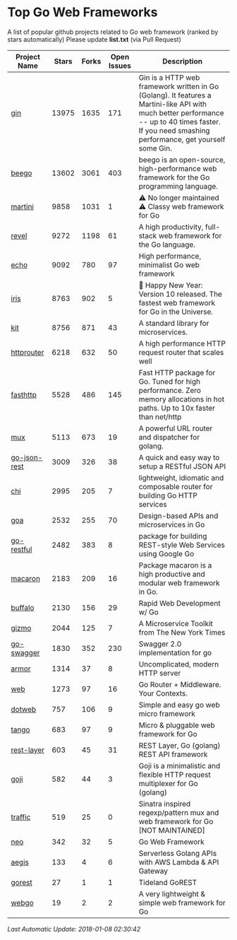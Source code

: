 # Top Go Web Frameworks
A list of popular github projects related to Go web framework (ranked by stars automatically)
Please update **list.txt** (via Pull Request)

| Project Name | Stars | Forks | Open Issues | Description |
| ------------ | ----- | ----- | ----------- | ----------- |
| [gin](https://github.com/gin-gonic/gin) | 13975 | 1635 | 171 | Gin is a HTTP web framework written in Go (Golang). It features a Martini-like API with much better performance -- up to 40 times faster. If you need smashing performance, get yourself some Gin. |
| [beego](https://github.com/astaxie/beego) | 13602 | 3061 | 403 | beego is an open-source, high-performance web framework for the Go programming language. |
| [martini](https://github.com/go-martini/martini) | 9858 | 1031 | 1 | ⚠️ No longer maintained ⚠️  Classy web framework for Go |
| [revel](https://github.com/revel/revel) | 9272 | 1198 | 61 | A high productivity, full-stack web framework for the Go language. |
| [echo](https://github.com/labstack/echo) | 9092 | 780 | 97 | High performance, minimalist Go web framework |
| [iris](https://github.com/kataras/iris) | 8763 | 902 | 5 |  :gift: Happy New Year: Version 10 released. The fastest web framework for Go in the Universe. |
| [kit](https://github.com/go-kit/kit) | 8756 | 871 | 43 | A standard library for microservices. |
| [httprouter](https://github.com/julienschmidt/httprouter) | 6218 | 632 | 50 | A high performance HTTP request router that scales well |
| [fasthttp](https://github.com/valyala/fasthttp) | 5528 | 486 | 145 | Fast HTTP package for Go. Tuned for high performance. Zero memory allocations in hot paths. Up to 10x faster than net/http |
| [mux](https://github.com/gorilla/mux) | 5113 | 673 | 19 | A powerful URL router and dispatcher for golang. |
| [go-json-rest](https://github.com/ant0ine/go-json-rest) | 3009 | 326 | 38 | A quick and easy way to setup a RESTful JSON API |
| [chi](https://github.com/go-chi/chi) | 2995 | 205 | 7 | lightweight, idiomatic and composable router for building Go HTTP services |
| [goa](https://github.com/goadesign/goa) | 2532 | 255 | 70 | Design-based APIs and microservices in Go |
| [go-restful](https://github.com/emicklei/go-restful) | 2482 | 383 | 8 | package for building REST-style Web Services using Google Go |
| [macaron](https://github.com/go-macaron/macaron) | 2183 | 209 | 16 | Package macaron is a high productive and modular web framework in Go. |
| [buffalo](https://github.com/gobuffalo/buffalo) | 2130 | 156 | 29 | Rapid Web Development w/ Go |
| [gizmo](https://github.com/NYTimes/gizmo) | 2044 | 125 | 7 | A Microservice Toolkit from The New York Times |
| [go-swagger](https://github.com/go-swagger/go-swagger) | 1830 | 352 | 230 | Swagger 2.0 implementation for go |
| [armor](https://github.com/labstack/armor) | 1314 | 37 | 8 | Uncomplicated, modern HTTP server |
| [web](https://github.com/gocraft/web) | 1273 | 97 | 16 | Go Router + Middleware. Your Contexts. |
| [dotweb](https://github.com/devfeel/dotweb) | 757 | 106 | 9 | Simple and easy go web micro framework |
| [tango](https://github.com/lunny/tango) | 683 | 97 | 9 | Micro & pluggable web framework for Go |
| [rest-layer](https://github.com/rs/rest-layer) | 603 | 45 | 31 | REST Layer, Go (golang) REST API framework |
| [goji](https://github.com/goji/goji) | 582 | 44 | 3 | Goji is a minimalistic and flexible HTTP request multiplexer for Go (golang) |
| [traffic](https://github.com/pilu/traffic) | 519 | 25 | 0 | Sinatra inspired regexp/pattern mux and web framework for Go [NOT MAINTAINED] |
| [neo](https://github.com/ivpusic/neo) | 342 | 32 | 5 | Go Web Framework |
| [aegis](https://github.com/tmaiaroto/aegis) | 133 | 4 | 6 | Serverless Golang APIs with AWS Lambda & API Gateway |
| [gorest](https://github.com/tideland/gorest) | 27 | 1 | 1 | Tideland GoREST |
| [webgo](https://github.com/bnkamalesh/webgo) | 19 | 2 | 2 | A very lightweight & simple web framework for Go |

*Last Automatic Update: 2018-01-08 02:30:42*
